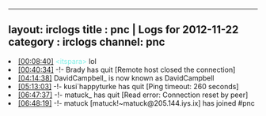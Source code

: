 
---
layout: irclogs
title : pnc | Logs for 2012-11-22
category : irclogs
channel: pnc
---
<li class="logitem"><a href="#00:08:40" name="00:08:40" class="time">[00:08:40]</a> <span class="person" style="color:#7deee6">&lt;itspara&gt;</span> lol </li>
<li class="logitem"><a href="#00:40:34" name="00:40:34" class="time">[00:40:34]</a> -!- <span class="quit">Brady</span> has quit [Remote host closed the connection] </li>
<li class="logitem"><a href="#04:14:38" name="04:14:38" class="time">[04:14:38]</a> <span class="nick">DavidCampbell_</span> is now known as <span class="nick">DavidCampbell</span> </li>
<li class="logitem"><a href="#05:13:03" name="05:13:03" class="time">[05:13:03]</a> -!- <span class="quit">kusi`happyturke</span> has quit [Ping timeout: 260 seconds] </li>
<li class="logitem"><a href="#06:47:37" name="06:47:37" class="time">[06:47:37]</a> -!- <span class="quit">matuck_</span> has quit [Read error: Connection reset by peer] </li>
<li class="logitem"><a href="#06:48:19" name="06:48:19" class="time">[06:48:19]</a> -!- <span class="join">matuck</span> [matuck!~matuck@205.144.iys.ix] has joined #pnc </li>



